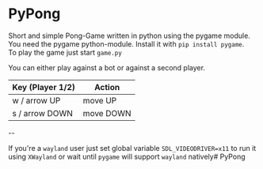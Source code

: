 # PyPong
Short and simple Pong-Game written in python using the pygame module.  
You need the pygame python-module. Install it with ```pip install pygame```.  
To play the game just start ```game.py```

You can either play against a bot or against a second player.
          
  Key (Player 1/2)  | Action
  ----------------- | -----------------
  w / arrow UP      |     move UP
  s / arrow DOWN    |     move DOWN

--

If you're a ``wayland`` user just set global variable ``SDL_VIDEODRIVER=x11`` to run it using ``XWayland`` or wait until ``pygame`` will support ``wayland`` natively# PyPong

